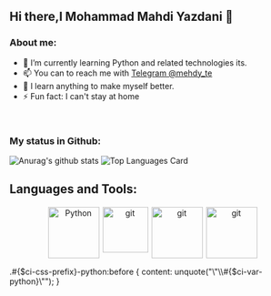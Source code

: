 ## Hi there,I Mohammad Mahdi Yazdani 👋


### About me:

- 🌱 I’m currently learning Python and related technologies its.
- 📫 You can to reach me with [Telegram @mehdy_te](https://t.me/mehdy_te)
- :boy: I learn anything to make myself better.
- ⚡ Fun fact: I can't stay at home
<br>

### My status in Github:

![Anurag's github stats](https://github-readme-stats.vercel.app/api?username=MrMohammadY&theme=default&show_icons=true) 
![Top Languages Card](https://github-readme-stats.vercel.app/api/top-langs/?username=MrMohammadY&layout=compact)

## Languages and Tools:
<p align="center">
<img src="/abranhe/programming-languages-logos/blob/master/src/python/python.png" alt="Python" height="90" width="90" style="vertical-align:top; margin:1px">
<img src="https://cdn.iconscout.com/icon/free/png-256/git-17-1175218.png" alt="git" height="80" width="80" style="vertical-align:top; margin:1px">
<img src="https://cdn.iconscout.com/icon/free/png-256/django-11-1175036.png" alt="git" height="90" width="90" style="vertical-align:top; margin:1px;">
<img src="https://cdn.iconscout.com/icon/free/png-256/mongodb-2-1175137.png" alt="git" height="90" width="90" style="vertical-align:top; margin:1px">
</p>
.#{$ci-css-prefix}-python:before { content: unquote("\"\\#{$ci-var-python}\""); }
